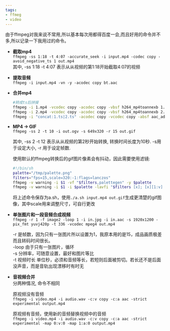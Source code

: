 ```yaml
---
tags:
- ffmeg
- video
---
```


由于ffmpeg对我来说不常用,所以基本每次用都得百度一会,而且好用的命令并不多,所以记录一下我用过的命令。

* **截取mp4**  
  `ffmpeg -ss 1:18 -t 4:07 -accurate_seek -i input.mp4 -codec copy -avoid_negative_ts 1 out.mp4`  
  其中,  -ss 1:18 -t 4:07 表示从从视频的第1:18开始截取4:07的视频

* **提取音频**  
  `ffmpeg -i input.mp4 -vn -y -acodec copy bt.aac`    


* **合并mp4**  

  ```bash
  #转成ts后拼接
  ffmpeg -i 1.mp4 -vcodec copy -acodec copy -vbsf h264_mp4toannexb 1.ts
  ffmpeg -i 2.mp4 -vcodec copy -acodec copy -vbsf h264_mp4toannexb 2.ts
  ffmpeg -i "concat:1.ts|2.ts" -acodec copy -vcodec copy -absf aac_adtstoasc output.mp4
  ```  

* **MP4 -> GIF**  
  `ffmpeg -ss 2 -t 10 -i out.ogv -s 649x320 -r 15 out.gif`    

  其中,  -ss 2 -t 12 表示从从视频的第2秒开始转换, 转换时间长度为10秒. -s用于设定大小, -r 用于设定帧数.  

  使用默认的ffmpeg转换后的gif图片像素会有抖动，因此需要使用滤镜:

  ```bash
  #!/bin/sh
  palette="/tmp/palette.png"
  filters="fps=15,scale=320:-1:flags=lanczos"
  ffmpeg -v warning -i $1 -vf "$filters,palettegen" -y $palette
  ffmpeg -v warning -i $1 -i $palette -lavfi "$filters [x]; [x][1:v] paletteuse" -y $2
  ```    
  将上述命令保存为a.sh，使用`./a.sh input.mp4 out.gif`生成更清楚的gif图像，其中scale用来调整尺寸，可自行更改

* **单张图片和一段音频合成视频**  
  `ffmpeg -r 1 -f image2 -loop 1 -i in.jpg -i in.aac -s 1920x1200 -pix_fmt yuvj420p -t 336 -vcodec mpeg4 out.mp4`

  -r 是帧数，因为只有一张图片所以设置为1，我原本用的是15，成品画质极差而且转码时间很长。  
  -loop 由于只有一张图片，循环  
  -s 分辨率，可随意设置，最好和图片等比  
  -t 视频时长 单位秒，必须和音频等长，若短则后面被剪切。若长还不是后面没声音，而是音轨出现漂移时有时无  

* **音视频合并**  
  分两种情况, 命令不相同  

  原视频没有音频  
  `ffmpeg -i video.mp4 -i audio.wav -c:v copy -c:a aac -strict experimental output.mp4`

  原视频有音频，使用新的音频替换视频中的音频  
  `ffmpeg -i video.mp4 -i audio.wav -c:v copy -c:a aac -strict experimental -map 0:v:0 -map 1:a:0 output.mp4`
